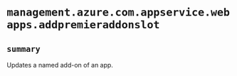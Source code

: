 # `management.azure.com.appservice.webapps.addpremieraddonslot`

## `summary`
Updates a named add-on of an app.


